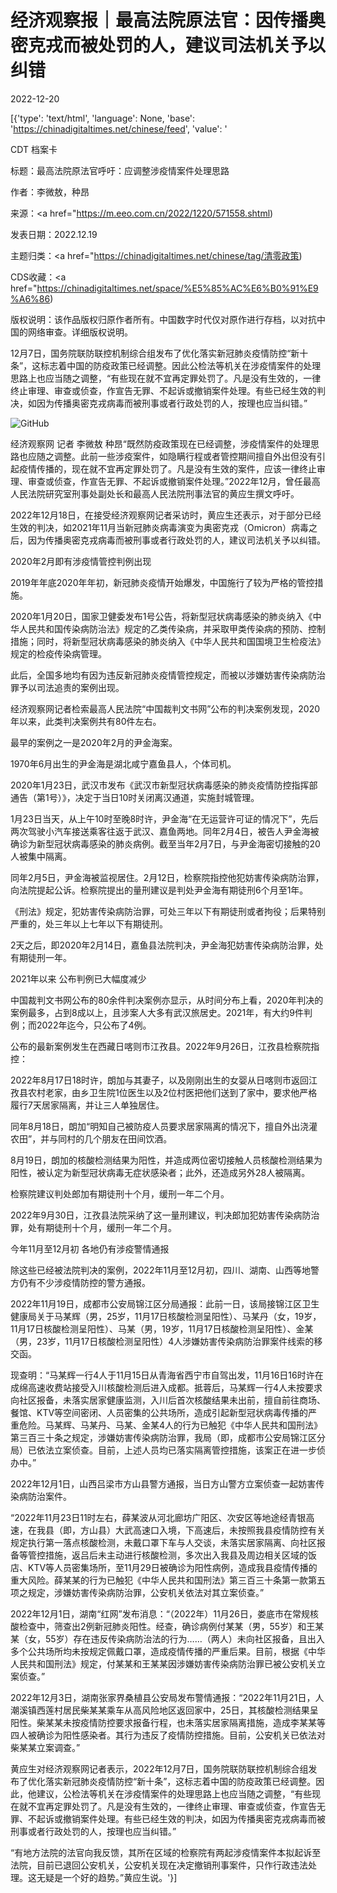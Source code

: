 # 经济观察报｜最高法院原法官：因传播奥密克戎而被处罚的人，建议司法机关予以纠错

2022-12-20

[{'type': 'text/html', 'language': None, 'base': 'https://chinadigitaltimes.net/chinese/feed', 'value': '

CDT 档案卡

标题：最高法院原法官呼吁：应调整涉疫情案件处理思路

作者：李微敖，种昂

来源：<a href="https://m.eeo.com.cn/2022/1220/571558.shtml)

发表日期：2022.12.19

主题归类：<a href="https://chinadigitaltimes.net/chinese/tag/清零政策)

CDS收藏：<a href="https://chinadigitaltimes.net/space/%E5%85%AC%E6%B0%91%E9%A6%86)

版权说明：该作品版权归原作者所有。中国数字时代仅对原作进行存档，以对抗中国的网络审查。详细版权说明。







12月7日，国务院联防联控机制综合组发布了优化落实新冠肺炎疫情防控“新十条”，这标志着中国的防疫政策已经调整。因此公检法等机关在涉疫情案件的处理思路上也应当随之调整，“有些现在就不宜再定罪处罚了。凡是没有生效的，一律终止审理、审查或侦查，作宣告无罪、不起诉或撤销案件处理。有些已经生效的判决，如因为传播奥密克戎病毒而被刑事或者行政处罚的人，按理也应当纠错。”



![GitHub](https://chinadigitaltimes.net/chinese/files/2022/12/post-691047-63a14f566c5dc.)

经济观察网 记者 李微敖 种昂“既然防疫政策现在已经调整，涉疫情案件的处理思路也应随之调整。此前一些涉疫案件，如隐瞒行程或者管控期间擅自外出但没有引起疫情传播的，现在就不宜再定罪处罚了。凡是没有生效的案件，应该一律终止审理、审查或侦查，作宣告无罪、不起诉或撤销案件处理。”2022年12月，曾任最高人民法院研究室刑事处副处长和最高人民法院刑事法官的黄应生撰文呼吁。

2022年12月18日，在接受经济观察网记者采访时，黄应生还表示，对于部分已经生效的判决，如2021年11月当新冠肺炎病毒演变为奥密克戎（Omicron）病毒之后，因为传播奥密克戎病毒而被刑事或者行政处罚的人，建议司法机关予以纠错。

2020年2月即有涉疫情管控判例出现

2019年年底2020年年初，新冠肺炎疫情开始爆发，中国施行了较为严格的管控措施。

2020年1月20日，国家卫健委发布1号公告，将新型冠状病毒感染的肺炎纳入《中华人民共和国传染病防治法》规定的乙类传染病，并采取甲类传染病的预防、控制措施；同时，将新型冠状病毒感染的肺炎纳入《中华人民共和国国境卫生检疫法》规定的检疫传染病管理。

此后，全国多地均有因为违反新冠肺炎疫情管控规定，而被以涉嫌妨害传染病防治罪予以司法追责的案例出现。

经济观察网记者检索最高人民法院“中国裁判文书网”公布的判决案例发现，2020年以来，此类判决案例共有80件左右。

最早的案例之一是2020年2月的尹金海案。

1970年6月出生的尹金海是湖北咸宁嘉鱼县人，个体司机。

2020年1月23日，武汉市发布《武汉市新型冠状病毒感染的肺炎疫情防控指挥部通告（第1号）》，决定于当日10时关闭离汉通道，实施封城管理。

1月23日当天，从上午10时至晚8时许，尹金海“在无运营许可证的情况下”，先后两次驾驶小汽车接送乘客往返于武汉、嘉鱼两地。同年2月4日，被告人尹金海被确诊为新型冠状病毒感染的肺炎病例。截至当年2月7日，与尹金海密切接触的20人被集中隔离。

同年2月5日，尹金海被监视居住。2月12日，检察院指控他犯妨害传染病防治罪，向法院提起公诉。检察院提出的量刑建议是判处尹金海有期徒刑6个月至1年。

《刑法》规定，犯妨害传染病防治罪，可处三年以下有期徒刑或者拘役；后果特别严重的，处三年以上七年以下有期徒刑。

2天之后，即2020年2月14日，嘉鱼县法院判决，尹金海犯妨害传染病防治罪，处有期徒刑一年。

2021年以来 公布判例已大幅度减少

中国裁判文书网公布的80余件判决案例亦显示，从时间分布上看，2020年判决的案例最多，占到8成以上，且涉案人大多有武汉旅居史。2021年，有大约9件判例；而2022年迄今，只公布了4例。

公布的最新案例发生在西藏日喀则市江孜县。2022年9月26日，江孜县检察院指控：

2022年8月17日18时许，朗加与其妻子，以及刚刚出生的女婴从日喀则市返回江孜县农村老家，由乡卫生院1位医生以及2位村医把他们送到了家中，要求他严格履行7天居家隔离，并让三人单独居住。

同年8月18日，朗加“明知自己被防疫人员要求居家隔离的情况下，擅自外出浇灌农田”，并与同村的几个朋友在田间饮酒。

8月19日，朗加的核酸检测结果为阳性，并造成两位密切接触人员核酸检测结果为阳性，被认定为新型冠状病毒无症状感染者；此外，还造成另外28人被隔离。

检察院建议判处郎加有期徒刑十个月，缓刑一年二个月。

2022年9月30日，江孜县法院采纳了这一量刑建议，判决郎加犯妨害传染病防治罪，处有期徒刑十个月，缓刑一年二个月。

今年11月至12月初 各地仍有涉疫警情通报

除这些已经被法院判决的案例，2022年11月至12月初，四川、湖南、山西等地警方仍有不少涉疫情防控的警方通报。

2022年11月19日，成都市公安局锦江区分局通报：此前一日，该局接锦江区卫生健康局关于马某辉（男，25岁，11月17日核酸检测呈阳性）、马某丹（女，19岁，11月17日核酸检测呈阳性）、马某（男，19岁，11月17日核酸检测呈阳性）、金某（男，23岁，11月17日核酸检测呈阳性）4人涉嫌妨害传染病防治罪案件线索的移交函。

现查明：“马某辉一行4人于11月15日从青海省西宁市自驾出发，11月16日16时许在成绵高速收费站接受入川核酸检测后进入成都。抵蓉后，马某辉一行4人未按要求向社区报备，未落实居家健康监测，入川后首次核酸结果未出前，擅自前往商场、餐馆、KTV等空间密闭、人员密集的公共场所，造成引起新型冠状病毒传播的严重危险。马某辉、马某丹、马某、金某4人的行为已触犯《中华人民共和国刑法》第三百三十条之规定，涉嫌妨害传染病防治罪，我局（即，成都市公安局锦江区分局）已依法立案侦查。目前，上述人员均已落实隔离管控措施，该案正在进一步侦办中。”

2022年12月1日，山西吕梁市方山县警方通报，当日方山警方立案侦查一起妨害传染病防治案件。

“2022年11月23日11时左右，薛某波从河北廊坊广阳区、次安区等地途经青银高速，在我县（即，方山县）大武高速口入境，下高速后，未按照我县疫情防控有关规定执行第一落点核酸检测，未戴口罩下车与人交谈，未落实居家隔离、向社区报备等管控措施，返吕后未主动进行核酸检测，多次出入我县及周边相关区域的饭店、KTV等人员密集场所，至11月29日被确诊为阳性病例，造成我县疫情传播的重大风险。薛某某的行为已触犯《中华人民共和国刑法》第三百三十条第一款第五项之规定，涉嫌妨害传染病防治罪，公安机关依法对其立案侦查。”

2022年12月1日，湖南“红网”发布消息：“（2022年）11月26日，娄底市在常规核酸检查中，筛查出2例新冠肺炎阳性。经查，确诊病例付某某（男，55岁）和王某某（女，55岁）存在违反传染病防治法的行为……（两人）未向社区报备，且出入多个公共场所均未按规定佩戴口罩，造成疫情传播的严重后果。目前，根据《中华人民共和国刑法》规定，付某某和王某某因涉嫌妨害传染病防治罪已被公安机关立案侦查。”

2022年12月3日，湖南张家界桑植县公安局发布警情通报：“2022年11月21日，人潮溪镇西莲村居民柴某某乘车从高风险地区返回家中，25日，其核酸检测结果呈阳性。柴某某未按疫情防控要求报备行程，也未落实居家隔离措施，造成李某某等四人被确诊为阳性感染者。其行为违反了疫情防控措施。目前，公安机关已依法对柴某某立案调查。”

黄应生对经济观察网记者表示，2022年12月7日，国务院联防联控机制综合组发布了优化落实新冠肺炎疫情防控“新十条”，这标志着中国的防疫政策已经调整。因此，他建议，公检法等机关在涉疫情案件的处理思路上也应当随之调整，“有些现在就不宜再定罪处罚了。凡是没有生效的，一律终止审理、审查或侦查，作宣告无罪、不起诉或撤销案件处理。有些已经生效的判决，如因为传播奥密克戎病毒而被刑事或者行政处罚的人，按理也应当纠错。”

“有地方法院的法官向我反馈，其所在区域的检察院有两起涉疫情案件本拟起诉至法院，目前已退回公安机关，公安机关现在决定撤销刑事案件，只作行政违法处理。这无疑是一个好的趋势。”黄应生说。'}]